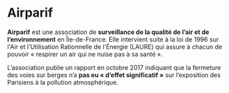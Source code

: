 # Airparif

**Airparif** est une association de **surveillance de la qualité de l’air et de l’environnement** en Île-de-France. Elle intervient suite à la loi de 1996 sur l'Air et l'Utilisation Rationnelle de l'Énergie (LAURE) qui assure à chacun de pouvoir « respirer un air qui ne nuise pas à sa santé ».

L’association publie un rapport en octobre 2017 indiquant que la fermeture des voies sur berges n’a **pas eu « d’effet significatif »** sur l’exposition des Parisiens à la pollution atmosphérique.
